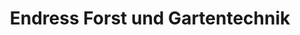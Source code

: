 ---
title: "Endress Forst und Gartentechnik"
url: /stuttgart/endress-forst-und-gartentechnik/
shop: Baumarkt
---